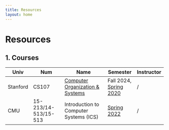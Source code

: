 ```yaml
---
title: Resources
layout: home
---
```


# Resources

## 1. Courses

| Univ     | Num                  | Name                                                                     | Semester                                                                                           | Instructor |
| -------- | -------------------- | ------------------------------------------------------------------------ | -------------------------------------------------------------------------------------------------- | ---------- |
| Stanford | CS107                | [Computer Organization & Systems](https://web.stanford.edu/class/cs107/) | Fall 2024,<br>[Spring 2020](https://web.stanford.edu/class/archive/cs/cs107/cs107.1206/index.html) | /          |
| CMU      | 15-213/14-513/15-513 | Introduction to Computer Systems (ICS)                                   | [Spring 2022](https://www.cs.cmu.edu/afs/cs/academic/class/15213-s22/www/index.html)               | /          |


